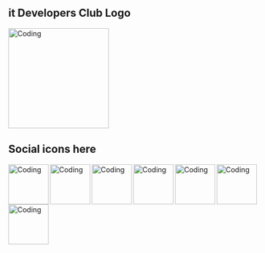 ## it Developers Club Logo
<img alt="Coding" width="200" src="https://user-images.githubusercontent.com/90132275/210127409-b412c125-d783-46af-8285-d69ca4abdbae.png">

## Social icons here
<img align="left" alt="Coding" width="80" src="https://user-images.githubusercontent.com/90132275/210128545-c5471496-5c7c-4b29-8d3d-ac16dbc8877f.svg">
<img align="left" alt="Coding" width="80" src="https://user-images.githubusercontent.com/90132275/210128609-cbe82f26-2919-432a-9273-cb7bdabf77ee.svg">
<img align="left" alt="Coding" width="80" src="https://user-images.githubusercontent.com/90132275/210128656-f67ae4fe-0dc7-4bce-85df-6e981bc4d5c3.svg">
<img align="left" alt="Coding" width="80" src="https://user-images.githubusercontent.com/90132275/210128665-a0d08c07-a7a2-4918-82a3-c2161624a36f.svg">
<img align="left" alt="Coding" width="80" src="https://user-images.githubusercontent.com/90132275/210128720-d40e52ad-eb7a-4c1e-9a25-e80f06afba7c.svg">
<img align="left" alt="Coding" width="80" src="https://user-images.githubusercontent.com/90132275/210128757-6ed1c065-7cbd-448f-b3af-67bf1829c938.svg">
<img align="left" alt="Coding" width="80" src="https://user-images.githubusercontent.com/90132275/210128800-c82eff9c-e378-4137-b49e-6a4189a7b5de.svg">


